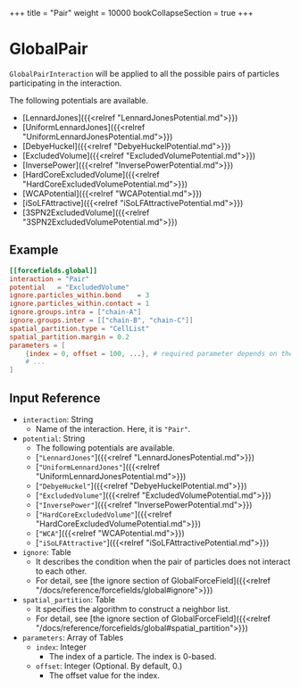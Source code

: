 +++
title = "Pair"
weight = 10000
bookCollapseSection = true
+++

# GlobalPair

`GlobalPairInteraction` will be applied to all the possible pairs of particles participating in the interaction.

The following potentials are available.

- [LennardJones]({{<relref "LennardJonesPotential.md">}})
- [UniformLennardJones]({{<relref "UniformLennardJonesPotential.md">}})
- [DebyeHuckel]({{<relref "DebyeHuckelPotential.md">}})
- [ExcludedVolume]({{<relref "ExcludedVolumePotential.md">}})
- [InversePower]({{<relref "InversePowerPotential.md">}})
- [HardCoreExcludedVolume]({{<relref "HardCoreExcludedVolumePotential.md">}})
- [WCAPotential]({{<relref "WCAPotential.md">}})
- [iSoLFAttractive]({{<relref "iSoLFAttractivePotential.md">}})
- [3SPN2ExcludedVolume]({{<relref "3SPN2ExcludedVolumePotential.md">}})

## Example

```toml
[[forcefields.global]]
interaction = "Pair"
potential   = "ExcludedVolume"
ignore.particles_within.bond    = 3
ignore.particles_within.contact = 1
ignore.groups.intra = ["chain-A"]
ignore.groups.inter = [["chain-B", "chain-C"]]
spatial_partition.type = "CellList"
spatial_partition.margin = 0.2
parameters = [
    {index = 0, offset = 100, ...}, # required parameter depends on the potential.
    # ...
]
```

## Input Reference

- `interaction`: String
  - Name of the interaction. Here, it is `"Pair"`.
- `potential`: String
  - The following potentials are available.
  - [`"LennardJones"`]({{<relref "LennardJonesPotential.md">}})
  - [`"UniformLennardJones"`]({{<relref "UniformLennardJonesPotential.md">}})
  - [`"DebyeHuckel"`]({{<relref "DebyeHuckelPotential.md">}})
  - [`"ExcludedVolume"`]({{<relref "ExcludedVolumePotential.md">}})
  - [`"InversePower"`]({{<relref "InversePowerPotential.md">}})
  - [`"HardCoreExcludedVolume"`]({{<relref "HardCoreExcludedVolumePotential.md">}})
  - [`"WCA"`]({{<relref "WCAPotential.md">}})
  - [`"iSoLFAttractive"`]({{<relref "iSoLFAttractivePotential.md">}})
- `ignore`: Table
  - It describes the condition when the pair of particles does not interact to each other.
  - For detail, see [the ignore section of GlobalForceField]({{<relref "/docs/reference/forcefields/global#ignore">}})
- `spatial_partition`: Table
  - It specifies the algorithm to construct a neighbor list.
  - For detail, see [the ignore section of GlobalForceField]({{<relref "/docs/reference/forcefields/global#spatial_partition">}})
- `parameters`: Array of Tables
  - `index`: Integer
    - The index of a particle. The index is 0-based.
  - `offset`: Integer (Optional. By default, 0.)
    - The offset value for the index.
